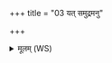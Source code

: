 +++
title = "03 यत् समुद्रमनु"

+++
<details><summary>मूलम् (WS)</summary>

यत् समुद्रमनु श्रितं तत् सिषासति सूर्यः ।  
अध्वास्य विततो महान् पूर्वश्चापरश्च यः ॥ ८ ॥
</details>